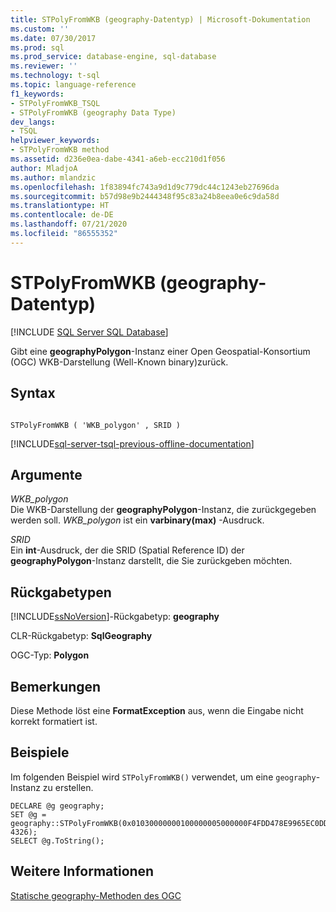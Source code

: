 ```yaml
---
title: STPolyFromWKB (geography-Datentyp) | Microsoft-Dokumentation
ms.custom: ''
ms.date: 07/30/2017
ms.prod: sql
ms.prod_service: database-engine, sql-database
ms.reviewer: ''
ms.technology: t-sql
ms.topic: language-reference
f1_keywords:
- STPolyFromWKB_TSQL
- STPolyFromWKB (geography Data Type)
dev_langs:
- TSQL
helpviewer_keywords:
- STPolyFromWKB method
ms.assetid: d236e0ea-dabe-4341-a6eb-ecc210d1f056
author: MladjoA
ms.author: mlandzic
ms.openlocfilehash: 1f83894fc743a9d1d9c779dc44c1243eb27696da
ms.sourcegitcommit: b57d98e9b2444348f95c83a24b8eea0e6c9da58d
ms.translationtype: HT
ms.contentlocale: de-DE
ms.lasthandoff: 07/21/2020
ms.locfileid: "86555352"
---
```

# <a name="stpolyfromwkb-geography-data-type"></a>STPolyFromWKB (geography-Datentyp)
[!INCLUDE [SQL Server SQL Database](../../includes/applies-to-version/sql-asdb.md)]

Gibt eine **geographyPolygon**-Instanz einer Open Geospatial-Konsortium (OGC) WKB-Darstellung (Well-Known binary)zurück.
  
## <a name="syntax"></a>Syntax  
  
```  
  
STPolyFromWKB ( 'WKB_polygon' , SRID )  
```  
  
[!INCLUDE[sql-server-tsql-previous-offline-documentation](../../includes/sql-server-tsql-previous-offline-documentation.md)]

## <a name="arguments"></a>Argumente
 *WKB_polygon*  
 Die WKB-Darstellung der **geographyPolygon**-Instanz, die zurückgegeben werden soll. *WKB_polygon* ist ein **varbinary(max)** -Ausdruck.  
  
 *SRID*  
 Ein **int**-Ausdruck, der die SRID (Spatial Reference ID) der **geographyPolygon**-Instanz darstellt, die Sie zurückgeben möchten.  
  
## <a name="return-types"></a>Rückgabetypen  
 [!INCLUDE[ssNoVersion](../../includes/ssnoversion-md.md)]-Rückgabetyp: **geography**  
  
 CLR-Rückgabetyp: **SqlGeography**  
  
 OGC-Typ: **Polygon**  
  
## <a name="remarks"></a>Bemerkungen  
 Diese Methode löst eine **FormatException** aus, wenn die Eingabe nicht korrekt formatiert ist.  
  
## <a name="examples"></a>Beispiele  
 Im folgenden Beispiel wird `STPolyFromWKB()` verwendet, um eine `geography`-Instanz zu erstellen.  
  
```  
DECLARE @g geography;   
SET @g = geography::STPolyFromWKB(0x01030000000100000005000000F4FDD478E9965EC0DD24068195D3474083C0CAA145965EC0508D976E12D3474083C0CAA145965EC04E62105839D44740F4FDD478E9965EC04E62105839D44740F4FDD478E9965EC0DD24068195D34740, 4326);  
SELECT @g.ToString();  
```  
  
## <a name="see-also"></a>Weitere Informationen  
 [Statische geography-Methoden des OGC](../../t-sql/spatial-geography/ogc-static-geography-methods.md)  
  
  
